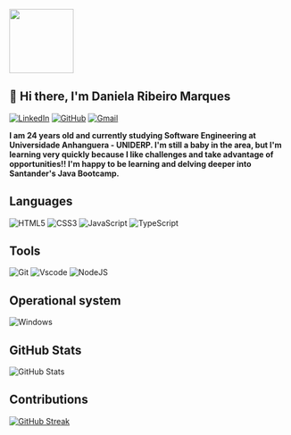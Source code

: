 [<img src="https://avatars.githubusercontent.com/u/149904933?v=4" width=115>](https://github.com/DannyRMarques)
## 👋 Hi there, I'm Daniela Ribeiro Marques
[![LinkedIn](https://img.shields.io/badge/LinkedIn-0077B5?style=for-the-badge&logo=linkedin&logoColor=white)](https://www.linkedin.com/in/daniela-ribeiro-marques-27a6b5299/)
[![GitHub](https://img.shields.io/badge/GitHub-100000?style=for-the-badge&logo=github&logoColor=white)](https://github.com/DannyRMarques)
[![Gmail](https://img.shields.io/badge/Gmail-333333?style=for-the-badge&logo=gmail&logoColor=red)](mailto:dannyrmaques@gmail.com)

**I am 24 years old and currently studying Software Engineering at Universidade Anhanguera - UNIDERP. I'm still a baby in the area, but I'm learning very quickly because I like challenges and take advantage of opportunities!! I'm happy to be learning and delving deeper into Santander's Java Bootcamp.**

## Languages
![HTML5](https://img.shields.io/badge/HTML5-E34F26?style=for-the-badge&logo=html5&logoColor=white)
![CSS3](https://img.shields.io/badge/CSS3-1572B6?style=for-the-badge&logo=css3&logoColor=white)
![JavaScript](https://img.shields.io/badge/JavaScript-F7DF1E?style=for-the-badge&logo=javascript&logoColor=black)
![TypeScript](https://img.shields.io/badge/TypeScript-007ACC?style=for-the-badge&logo=typescript&logoColor=white)

## Tools
![Git](https://img.shields.io/badge/GIT-E44C30?style=for-the-badge&logo=git&logoColor=white)
![Vscode](https://img.shields.io/badge/Vscode-007ACC?style=for-the-badge&logo=visual-studio-code&logoColor=white)
![NodeJS](https://img.shields.io/badge/node.js-6DA55F?style=for-the-badge&logo=node.js&logoColor=white)

## Operational system
![Windows](https://img.shields.io/badge/Windows-000?style=for-the-badge&logo=windows&logoColor=2CA5E0)

## GitHub Stats
![GitHub Stats](https://github-readme-stats.vercel.app/api?username=dannyrmarques&theme=transparent&bg_color=000&border_color=30A3DC&show_icons=true&icon_color=30A3DC&title_color=E94D5F&text_color=FFF)

## Contributions
[![GitHub Streak](https://streak-stats.demolab.com/?user=dannyrmarques&theme=bear&background=000&border=30A3DC&dates=FFF)](https://git.io/streak-stats)
